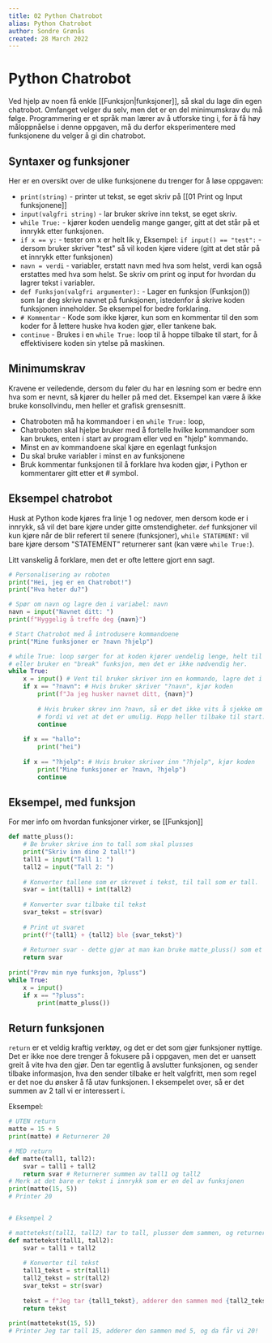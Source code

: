 ```yaml
---
title: 02 Python Chatrobot
alias: Python Chatrobot
author: Sondre Grønås
created: 28 March 2022
---
```

# Python Chatrobot
Ved hjelp av noen få enkle [[Funksjon|funksjoner]], så skal du lage din egen chatrobot. Omfanget velger du selv, men det er en del minimumskrav du må følge. Programmering er et språk man lærer av å utforske ting i, for å få høy måloppnåelse i denne oppgaven, må du derfor eksperimentere med funksjonene du velger å gi din chatrobot.

## Syntaxer og funksjoner
Her er en oversikt over de ulike funksjonene du trenger for å løse oppgaven:
- `print(string)` - printer ut tekst, se eget skriv på [[01 Print og Input funksjonene]]
- `input(valgfri string)` - lar bruker skrive inn tekst, se eget skriv.
- `while True:` - kjører koden uendelig mange ganger, gitt at det står på et innrykk etter funksjonen.
- `if x == y:` - tester om x er helt lik y, Eksempel: `if input() == "test":` - dersom bruker skriver "test" så vil koden kjøre videre (gitt at det står på et innrykk etter funksjonen)
- `navn = verdi` - variabler, erstatt navn med hva som helst, verdi kan også erstattes med hva som helst. Se skriv om print og input for hvordan du lagrer tekst i variabler.
- `def Funksjon(valgfri argumenter):` - Lager en funksjon (Funksjon()) som lar deg skrive navnet på funksjonen, istedenfor å skrive koden funksjonen inneholder. Se eksempel for bedre forklaring.
- `# Kommentar` - Kode som ikke kjører, kun som en kommentar til den som koder for å lettere huske hva koden gjør, eller tankene bak.
- `continue` - Brukes i en `while True:` loop til å hoppe tilbake til start, for å effektivisere koden sin ytelse på maskinen.

## Minimumskrav
Kravene er veiledende, dersom du føler du har en løsning som er bedre enn hva som er nevnt, så kjører du heller på med det. Eksempel kan være å ikke bruke konsollvindu, men heller et grafisk grensesnitt.
- Chatroboten må ha kommandoer i en `while True:` loop, 
- Chatroboten skal hjelpe bruker med å fortelle hvilke kommandoer som kan brukes, enten i start av program eller ved en "hjelp" kommando.
- Minst en av kommandoene skal kjøre en egenlagt funksjon
- Du skal bruke variabler i minst en av funksjonene
- Bruk kommentar funksjonen til å forklare hva koden gjør, i Python er kommentarer gitt etter et # symbol.

## Eksempel chatrobot
Husk at Python kode kjøres fra linje 1 og nedover, men dersom kode er i innrykk, så vil det bare kjøre under gitte omstendigheter. `def` funksjoner vil kun kjøre når de blir referert til senere (funksjoner), `while STATEMENT:` vil bare kjøre dersom "STATEMENT" returnerer sant (kan være `while True:`).

Litt vanskelig å forklare, men det er ofte lettere gjort enn sagt.
```python
# Personalisering av roboten
print("Hei, jeg er en Chatrobot!")
print("Hva heter du?")

# Spør om navn og lagre den i variabel: navn
navn = input("Navnet ditt: ")
print(f"Hyggelig å treffe deg {navn}")

# Start Chatrobot med å introdusere kommandoene
print("Mine funksjoner er ?navn ?hjelp")

# while True: loop sørger for at koden kjører uendelig lenge, helt til vi trykker X 
# eller bruker en "break" funksjon, men det er ikke nødvendig her.
while True:
	x = input()	# Vent til bruker skriver inn en kommando, lagre det i "x" midlertidig
	if x == "?navn": # Hvis bruker skriver "?navn", kjør koden
		print(f"Ja jeg husker navnet ditt, {navn}")
		
		# Hvis bruker skrev inn ?navn, så er det ikke vits å sjekke om bruker skrev ?hjelp
		# fordi vi vet at det er umulig. Hopp heller tilbake til start.
		continue 
		
	if x == "hallo":
		print("hei")
		
	if x == "?hjelp": # Hvis bruker skriver inn "?hjelp", kjør koden
		print("Mine funksjoner er ?navn, ?hjelp")
		continue
```

## Eksempel, med funksjon
For mer info om hvordan funksjoner virker, se [[Funksjon]]
```python
def matte_pluss():
	# Be bruker skrive inn to tall som skal plusses
	print("Skriv inn dine 2 tall!")
	tall1 = input("Tall 1: ")
	tall2 = input("Tall 2: ")
	
	# Konverter tallene som er skrevet i tekst, til tall som er tall.
	svar = int(tall1) + int(tall2)
	
	# Konverter svar tilbake til tekst
	svar_tekst = str(svar) 
	
	# Print ut svaret
	print(f"{tall1} + {tall2} ble {svar_tekst}")
	
	# Returner svar - dette gjør at man kan bruke matte_pluss() som et tall, se neste eksempel
	return svar
	
print("Prøv min nye funksjon, ?pluss")
while True:
	x = input()
	if x == "?pluss":
		print(matte_pluss())
```

## Return funksjonen
`return` er et veldig kraftig verktøy, og det er det som gjør funksjoner nyttige. Det er ikke noe dere trenger å fokusere på i oppgaven, men det er uansett greit å vite hva den gjør. Den tar egentlig å avslutter funksjonen, og sender tilbake informasjon, hva den sender tilbake er helt valgfritt, men som regel er det noe du ønsker å få utav funksjonen. I eksempelet over, så er det summen av 2 tall vi er interessert i.

Eksempel:
```python
# UTEN return
matte = 15 + 5
print(matte) # Returnerer 20
```

```python
# MED return
def matte(tall1, tall2):
	svar = tall1 + tall2
	return svar # Returnerer summen av tall1 og tall2
# Merk at det bare er tekst i innrykk som er en del av funksjonen
print(matte(15, 5)) 
# Printer 20


# Eksempel 2

# mattetekst(tall1, tall2) tar to tall, plusser dem sammen, og returnerer en forklaring på formelen
def mattetekst(tall1, tall2):
	svar = tall1 + tall2
	
	# Konverter til tekst
	tall1_tekst = str(tall1)
	tall2_tekst = str(tall2)
	svar_tekst = str(svar)
	
	tekst = f"Jeg tar {tall1_tekst}, adderer den sammen med {tall2_tekst}, og da får vi {svar_tekst}!"
	return tekst
	
print(mattetekst(15, 5))
# Printer Jeg tar tall 15, adderer den sammen med 5, og da får vi 20!
```